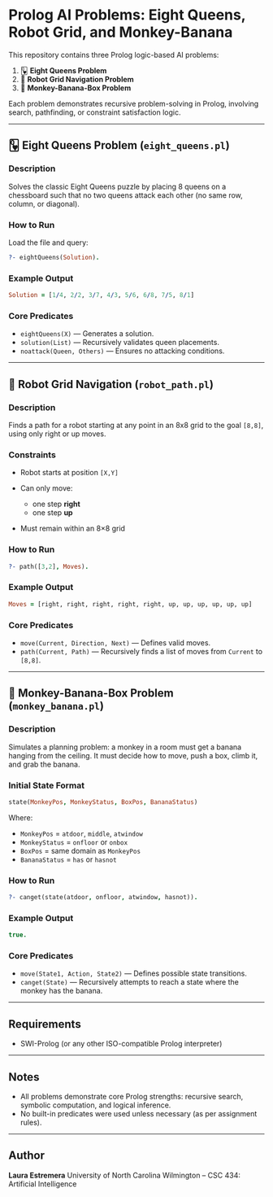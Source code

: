 # Prolog AI Problems: Eight Queens, Robot Grid, and Monkey-Banana

This repository contains three Prolog logic-based AI problems:

1. 🂽 **Eight Queens Problem**  
2. 🤖 **Robot Grid Navigation Problem**  
3. 🍌 **Monkey-Banana-Box Problem**

Each problem demonstrates recursive problem-solving in Prolog, involving search, pathfinding, or constraint satisfaction logic.

---

## 🂽 Eight Queens Problem (`eight_queens.pl`)

### Description

Solves the classic Eight Queens puzzle by placing 8 queens on a chessboard such that no two queens attack each other (no same row, column, or diagonal).

### How to Run

Load the file and query:
```prolog
?- eightQueens(Solution).
````

### Example Output

```prolog
Solution = [1/4, 2/2, 3/7, 4/3, 5/6, 6/8, 7/5, 8/1]
```

### Core Predicates

* `eightQueens(X)` — Generates a solution.
* `solution(List)` — Recursively validates queen placements.
* `noattack(Queen, Others)` — Ensures no attacking conditions.

---

## 🤖 Robot Grid Navigation (`robot_path.pl`)

### Description

Finds a path for a robot starting at any point in an 8x8 grid to the goal `[8,8]`, using only right or up moves.

### Constraints

* Robot starts at position `[X,Y]`
* Can only move:

  * one step **right**
  * one step **up**
* Must remain within an 8×8 grid

### How to Run

```prolog
?- path([3,2], Moves).
```

### Example Output

```prolog
Moves = [right, right, right, right, right, up, up, up, up, up, up]
```

### Core Predicates

* `move(Current, Direction, Next)` — Defines valid moves.
* `path(Current, Path)` — Recursively finds a list of moves from `Current` to `[8,8]`.

---

## 🍌 Monkey-Banana-Box Problem (`monkey_banana.pl`)

### Description

Simulates a planning problem: a monkey in a room must get a banana hanging from the ceiling. It must decide how to move, push a box, climb it, and grab the banana.

### Initial State Format

```prolog
state(MonkeyPos, MonkeyStatus, BoxPos, BananaStatus)
```

Where:

* `MonkeyPos` = `atdoor`, `middle`, `atwindow`
* `MonkeyStatus` = `onfloor` or `onbox`
* `BoxPos` = same domain as `MonkeyPos`
* `BananaStatus` = `has` or `hasnot`

### How to Run

```prolog
?- canget(state(atdoor, onfloor, atwindow, hasnot)).
```

### Example Output

```prolog
true.
```

### Core Predicates

* `move(State1, Action, State2)` — Defines possible state transitions.
* `canget(State)` — Recursively attempts to reach a state where the monkey has the banana.

---

## Requirements

* SWI-Prolog (or any other ISO-compatible Prolog interpreter)

---

## Notes

* All problems demonstrate core Prolog strengths: recursive search, symbolic computation, and logical inference.
* No built-in predicates were used unless necessary (as per assignment rules).

---

## Author

**Laura Estremera**
University of North Carolina Wilmington – CSC 434: Artificial Intelligence

```
